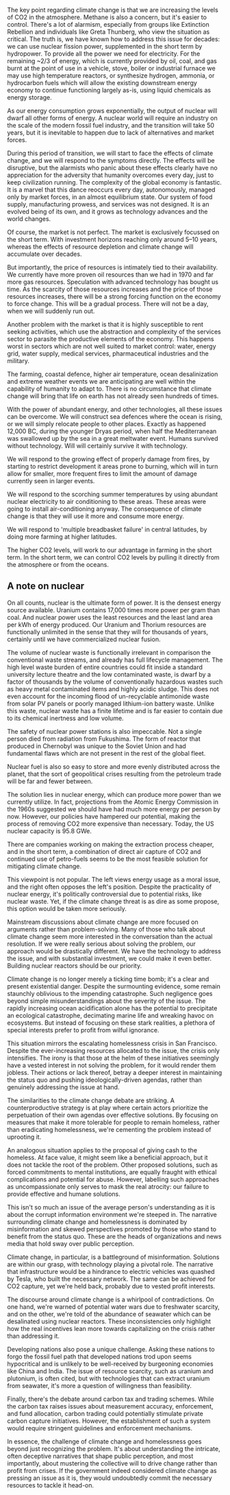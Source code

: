 The key point regarding climate change is that we are increasing the levels of CO2 in the atmosphere. Methane is also a concern, but it's easier to control. There's a lot of alarmism, especially from groups like Extinction Rebellion and individuals like Greta Thunberg, who view the situation as critical. The truth is, we have known how to address this issue for decades: we can use nuclear fission power, supplemented in the short term by hydropower. To provide all the power we need for electricity. For the remaining ~2/3 of energy, which is currently provided by oil, coal, and gas burnt at the point of use in a vehicle, stove, boiler or industrial furnace we may use high temperature reactors, or synthesize hydrogen, ammonia, or hydrocarbon fuels which will allow the existing downstream energy economy to continue functioning largely as-is, using liquid chemicals as energy storage. 

As our energy consumption grows exponentially, the output of nuclear will dwarf all other forms of energy. A nuclear world will require an industry on the scale of the modern fossil fuel industry, and the transition will take 50 years, but it is inevitable to happen due to lack of alternatives and market forces.

During this period of transition, we will start to face the effects of climate change, and we will respond to the symptoms directly. The effects will be disruptive, but the alarmists who panic about these effects clearly have no appreciation for the adversity that humanity overcomes every day, just to keep civilization running. The complexity of the global economy is fantastic. It is a marvel that this dance reoccurs every day, autonomously, managed only by market forces, in an almost equilibrium state. Our system of food supply, manufacturing prowess, and services was not designed. It is an evolved being of its own, and it grows as technology advances and the world changes. 

Of course, the market is not perfect. The market is exclusively focussed on the short term. With investment horizons reaching only around 5–10 years, whereas the effects of resource depletion and climate change will accumulate over decades. 

But importantly, the price of resources is intimately tied to their availability. We currently have more proven oil resources than we had in 1970 and far more gas resources. Speculation with advanced technology has bought us time. As the scarcity of those resources increases and the price of those resources increases, there will be a strong forcing function on the economy to force change. This will be a gradual process. There will not be a day, when we will suddenly run out.

Another problem with the market is that it is highly susceptible to rent seeking activities, which use the abstraction and complexity of the services sector to parasite the productive elements of the economy. This happens worst in sectors which are not well suited to market control: water, energy grid, water supply, medical services, pharmaceutical industries and the military. 

The farming, coastal defence, higher air temperature, ocean desalinization and extreme weather events we are anticipating are well within the capability of humanity to adapt to. There is no circumstance that climate change will bring that life on earth has not already seen hundreds of times. 

With the power of abundant energy, and other technologies, all these issues can be overcome.  We will construct sea defences where the ocean is rising, or we will simply relocate people to other places. Exactly as happened 12,000 BC, during the younger Dryas period, when half the Mediterranean was swallowed up by the sea in a great meltwater event. Humans survived without technology. Will will certainly survive it with technology.

We will respond to the growing effect of properly damage from fires, by starting to restrict development it areas prone to burning, which will in turn allow for smaller, more frequent fires to limit the amount of damage currently seen in larger events.

We will respond to the scorching summer temperatures by using abundant nuclear electricity to air conditioning to these areas. These areas were going to install air-conditioning anyway. The consequence of climate change is that they will use it more and consume more energy.  

We will respond to 'multiple breadbasket failure' in central latitudes, by doing more farming at higher latitudes. 

The higher CO2 levels, will work to our advantage in farming in the short term. In the short term, we can control CO2 levels by pulling it directly from the atmosphere or from the oceans.

## A note on nuclear

On all counts, nuclear is the ultimate form of power. It is the densest energy source available. Uranium contains 17,000 times more power per gram than coal. And nuclear power uses the least resources and the least land area per kWh of energy produced. Our Uranium and Thorium resources are functionally unlimited in the sense that they will for thousands of years, certainly until we have commercialized nuclear fusion. 

The volume of nuclear waste is functionally irrelevant in comparison the conventional waste streams, and already has full lifecycle management. The high level waste burden of entire countries could fit inside a standard university lecture theatre and the low contaminated waste, is dwarf by a factor of thousands by the volume of conventionally hazardous wastes such as heavy metal contaminated items and highly acidic sludge. This does not even account for the incoming flood of un-recyclable antimonide waste from solar PV panels or poorly managed lithium-ion battery waste. Unlike this waste, nuclear waste has a finite lifetime and is far easier to contain due to its chemical inertness and low volume. 

The safety of nuclear power stations is also impeccable. Not a single person died from radiation from Fukushima. The form of reactor that produced in Chernobyl was unique to the Soviet Union and had fundamental flaws which are not present in the rest of the global fleet.

Nuclear fuel is also so easy to store and more evenly distributed across the planet, that the sort of geopolitical crises resulting from the petroleum trade will be far and fewer between. 

The solution lies in nuclear energy, which can produce more power than we currently utilize. In fact, projections from the Atomic Energy Commission in the 1960s suggested we should have had much more energy per person by now. However, our policies have hampered our potential, making the process of removing CO2 more expensive than necessary. Today, the US nuclear capacity is 95.8 GWe.

There are companies working on making the extraction process cheaper, and in the short term, a combination of direct air capture of CO2 and continued use of petro-fuels seems to be the most feasible solution for mitigating climate change.

This viewpoint is not popular. The left views energy usage as a moral issue, and the right often opposes the left's position. Despite the practicality of nuclear energy, it's politically controversial due to potential risks, like nuclear waste. Yet, if the climate change threat is as dire as some propose, this option would be taken more seriously.

Mainstream discussions about climate change are more focused on arguments rather than problem-solving. Many of those who talk about climate change seem more interested in the conversation than the actual resolution. If we were really serious about solving the problem, our approach would be drastically different. We have the technology to address the issue, and with substantial investment, we could make it even better. Building nuclear reactors should be our priority.

Climate change is no longer merely a ticking time bomb; it's a clear and present existential danger. Despite the surmounting evidence, some remain staunchly oblivious to the impending catastrophe. Such negligence goes beyond simple misunderstandings about the severity of the issue. The rapidly increasing ocean acidification alone has the potential to precipitate an ecological catastrophe, decimating marine life and wreaking havoc on ecosystems. But instead of focusing on these stark realities, a plethora of special interests prefer to profit from wilful ignorance.

This situation mirrors the escalating homelessness crisis in San Francisco. Despite the ever-increasing resources allocated to the issue, the crisis only intensifies. The irony is that those at the helm of these initiatives seemingly have a vested interest in not solving the problem, for it would render them jobless. Their actions or lack thereof, betray a deeper interest in maintaining the status quo and pushing ideologically-driven agendas, rather than genuinely addressing the issue at hand.

The similarities to the climate change debate are striking. A counterproductive strategy is at play where certain actors prioritize the perpetuation of their own agendas over effective solutions. By focusing on measures that make it more tolerable for people to remain homeless, rather than eradicating homelessness, we're cementing the problem instead of uprooting it.

An analogous situation applies to the proposal of giving cash to the homeless. At face value, it might seem like a beneficial approach, but it does not tackle the root of the problem. Other proposed solutions, such as forced commitments to mental institutions, are equally fraught with ethical complications and potential for abuse. However, labelling such approaches as uncompassionate only serves to mask the real atrocity: our failure to provide effective and humane solutions.

This isn't so much an issue of the average person's understanding as it is about the corrupt information environment we're steeped in. The narrative surrounding climate change and homelessness is dominated by misinformation and skewed perspectives promoted by those who stand to benefit from the status quo. These are the heads of organizations and news media that hold sway over public perception.

Climate change, in particular, is a battleground of misinformation. Solutions are within our grasp, with technology playing a pivotal role. The narrative that infrastructure would be a hindrance to electric vehicles was quashed by Tesla, who built the necessary network. The same can be achieved for CO2 capture, yet we're held back, probably due to vested profit interests.

The discourse around climate change is a whirlpool of contradictions. On one hand, we're warned of potential water wars due to freshwater scarcity, and on the other, we're told of the abundance of seawater which can be desalinated using nuclear reactors. These inconsistencies only highlight how the real incentives lean more towards capitalizing on the crisis rather than addressing it.

Developing nations also pose a unique challenge. Asking these nations to forgo the fossil fuel path that developed nations trod upon seems hypocritical and is unlikely to be well-received by burgeoning economies like China and India. The issue of resource scarcity, such as uranium and plutonium, is often cited, but with technologies that can extract uranium from seawater, it's more a question of willingness than feasibility.

Finally, there's the debate around carbon tax and trading schemes. While the carbon tax raises issues about measurement accuracy, enforcement, and fund allocation, carbon trading could potentially stimulate private carbon capture initiatives. However, the establishment of such a system would require stringent guidelines and enforcement mechanisms.

In essence, the challenge of climate change and homelessness goes beyond just recognizing the problem. It's about understanding the intricate, often deceptive narratives that shape public perception, and most importantly, about mustering the collective will to drive change rather than profit from crises. If the government indeed considered climate change as pressing an issue as it is, they would undoubtedly commit the necessary resources to tackle it head-on.